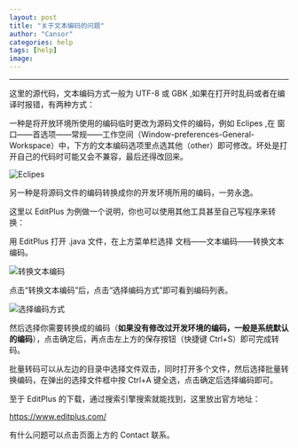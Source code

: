 ```yaml
---
layout: post
title: "关于文本编码的问题"
author: "Cansor"
categories: help
tags: [help]
image:
---
```


***

这里的源代码，文本编码方式一般为 UTF-8 或 GBK ,如果在打开时乱码或者在编译时报错，有两种方式：

一种是将开放环境所使用的编码临时更改为源码文件的编码，例如 Eclipes ,在 窗口——首选项——常规——工作空间（Window-preferences-General-Workspace）中，下方的文本编码选项里点选其他（other）即可修改。坏处是打开自己的代码时可能又会不兼容，最后还得改回来。

<img src="https://i.loli.net/2018/06/30/5b378b9e6288e.png" alt="Eclipes" title="Eclipes" />

另一种是将源码文件的编码转换成你的开发环境所用的编码，一劳永逸。

这里以 EditPlus 为例做一个说明，你也可以使用其他工具甚至自己写程序来转换：

用 EditPlus 打开 .java 文件，在上方菜单栏选择 文档——文本编码——转换文本编码。

<img src="https://i.loli.net/2018/06/28/5b34beebb5046.png" alt="转换文本编码" title="转换文本编码" />

点击“转换文本编码”后，点击“选择编码方式”即可看到编码列表。

<img src="https://i.loli.net/2018/06/28/5b34b54291a04.png" alt="选择编码方式" title="选择编码方式" />

然后选择你需要转换成的编码（<b>如果没有修改过开发环境的编码，一般是系统默认的编码</b>），点击确定后，再点击左上方的保存按钮（快捷键 Ctrl+S）即可完成转码。

批量转码可以从左边的目录中选择文件双击，同时打开多个文件，然后选择批量转换编码，在弹出的选择文件框中按 Ctrl+A 键全选，点击确定后选择编码即可。

至于 EditPlus 的下载，通过搜索引擎搜索就能找到，这里放出官方地址：

<a href="https://www.editplus.com/" target="_blank" class="line-color">https://www.editplus.com/</a>

有什么问题可以点击页面上方的 Contact 联系。

<br><br><br><br>

